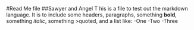 #Read Me file 
##Sawyer and Angel T
his is a file to test out the markdown language. It is to include some headers, paragraphs, something **bold**, something _italic_, something >quoted, and a list like: -One -Two -Three
